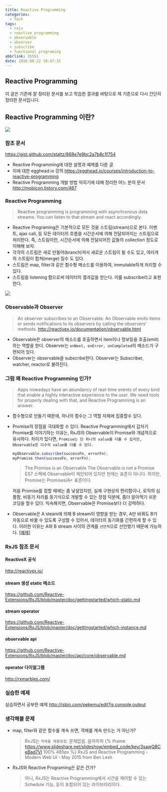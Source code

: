 ```yaml
---
title: Reactive Programming
categories:
  - Tech
tags:
  - rxjs
  - reactive programming
  - observable
  - observer
  - subscribe
  - functional programing
abbrlink: 35551
date: 2016-06-22 10:47:15
---
```

## Reactive Programming
이 글은 기존에 잘 정리된 문서를 보고 학습한 결과를 바탕으로 제 기준으로 다시 간단히 정리한 문서입니다.

## Reactive Programming 이란?
![](stream.png)
### 참조 문서
 https://gist.github.com/staltz/868e7e9bc2a7b8c1f754
 - Reactive Programming에 대한 설명과 예제를 다룬 글
 - 이에 대한 egghead.io 강의 https://egghead.io/courses/introduction-to-reactive-programming
 - Reactive Programming 개발 방법 익히기에 대해 정리한 어느 분의 문서
   http://mobicon.tistory.com/467


### Reactive Programming
> Reactive programming is programming with asynchronous data streams.
You can listen to that stream and react accordingly.

 - Reactive Programing은 기본적으로 모든 것을 스트림(stream)으로 본다. 이벤트, ajax call, 등 모든 데이터의 흐름을 시간순서에 의해 전달되어지는 스트림으로 처리한다. 즉, 스트림이란, 시간순서에 의해 전달되어진 값들의 collection 정도로 이해해 보자.
 - 각각의 스트림은 새로 만들어(branch)져서 새로운 스트림이 될 수도 있고, 여러개의 스트림이 합쳐(merge) 질수 도 있다.
 - 스트림은 map, filter과 같은 함수형 메소드를 이용하여, immutable하게 처리할 수 있다.
 - 스트림을 listening 함으로써 데이터의 결과값을 얻는다. 이를 subscribe라고 표현한다.

![](rxjs_stream.png)

### Observable과 Observer
> An observer subscribes to an Observable. An Observable emits items or sends notifications to its observers by calling the observers’ methods.
> http://reactivex.io/documentation/observable.html

 - Observable은 observer의 메소드를 호출하면서 item이나 정보등을 호출(emit)하는 역할을 한다. Observer는 `onNext, onError, onCompleted`의 메소드가 구현되어 있다.
 - Observer는 observable을 subscribe한다. Observer는 Subscriber, watcher, reactor로 불려진다.


### 그럼 왜 Reactive Programming 인가?
> Apps nowadays have an abundancy of real-time events of every kind that enable a highly interactive experience to the user. We need tools for properly dealing with that, and Reactive Programming is an answer.

 - 함수형으로 만들기 때문에, 하나의 함수는 그 역할 자체에 집중할수 있다.
 - Promise의 장점을 극대화할 수 있다.
   Reactive Programming에서 갑자기 Promise를 이야기하는 이유는, RxJS의 Observable이 Promise와 개념적으로 유사하다. 차이가 있다면, `Promise는 단 하나의 value를 다룰 수 있지만, Observable은 다수의 value를 다룰 수 있다.`
   ```js
   myObservable.subscribe(successFn, errorFn);
   myPromise.then(successFn, errorFn);
   ```
   > The Promise is an Observable
   The Observable is not a Promise
   ES7 스펙에 Observable이 제안되어 있지만 현재는 표준이 아니다. 하지만, Promise는 Promises/A+ 표준이다.

   처음 Promise를 접할 때에는 좀 낯설었지만, 실제 구현상의 편리함이나, 로직의 심플함, 비동기 처리를 동기식으로 개발할 수 있는 장점 덕분에, 좀더 알아먹기 쉬운 코딩을 할수 있다. 익숙해지면, Observable은 Promise보다 더 강력하다.
 - Observable은 A steam에 의해 B stream이 영향을 받는 경우, A만 바꿔도 B가 자동으로 바꿀 수 있도록 구성할 수 있어서, 데이터의 동기화를 간편하게 할 수 있다. 이러한 이유는 A와 B stream 사이의 관계를 `선언적`으로 선언했기 때문에 가능하다. [[예제]](https://jsbin.com/yikabo/3/edit?html,js,output)

### RxJS 참조 문서
#### ReactiveX 공식
http://reactivex.io/

#### stream 생성 static 메소드
https://github.com/Reactive-Extensions/RxJS/blob/master/doc/gettingstarted/which-static.md

#### stream operator
https://github.com/Reactive-Extensions/RxJS/blob/master/doc/gettingstarted/which-instance.md

#### observable api
https://github.com/Reactive-Extensions/RxJS/blob/master/doc/api/core/observable.md

#### operator 다이얼그램
http://rxmarbles.com/

### 실습한 예제
실습하면서 공부한 예제
http://jsbin.com/pekemu/edit?js,console,output

### 생각해볼 문제
 - map, filter와 같은 함수를 계속 쓰면, 객체를 계속 만드는 거 아닌가?
   > RxJS는 `객체를 재활용함`. 문제없음. 음하하하
   {% iframe https://www.slideshare.net/slideshow/embed_code/key/3sawQBCeBad7VI 100% 485px %}
   RxJS and Reactive Programming - Modern Web UI - May 2015 from Ben Lesh
 - RxJS와 Reactive Programing은 같은 건가?
   > 아니, RxJS는 Reactive Programming에서 시간을 제어할 수 있는 Schedule 기능, 등이 포함되어 있는 라이브러리이다.
